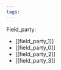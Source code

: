 ```yaml
---
tags:
---
```

Field_party:
- [[field_party_1]]
- [[field_party_0]]
- [[field_party_2]]
- [[field_party_3]]

